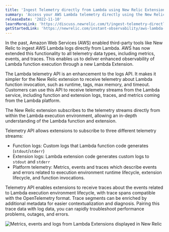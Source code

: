 ```yaml
---
title: 'Ingest Telemetry directly from Lambda using New Relic Extensions'
summary: 'Access your AWS Lambda telemetry directly using the New Relic extension to receive enhanced telemetry data (logs, platform traces, and new performance metrics) directly from Lambda execution environment through a single interface'
releaseDate: '2022-11-10'
learnMoreLink: 'https://discuss.newrelic.com/t/ingest-telemetry-directly-from-lambda-using-new-relic-extensions/190989'
getStartedLink: 'https://newrelic.com/instant-observability/aws-lambda-telemetry-extension'
---
```


In the past, Amazon Web Services (AWS) enabled third-party tools like New Relic to ingest AWS Lambda logs directly from Lambda. AWS has now extended this functionality to all telemetry data types, including metrics, events, and traces. This enables us to deliver enhanced observability of Lambda function execution through a new Lambda Extension.

The Lambda telemetry API is an enhancement to the logs API. It makes it simpler for the New Relic extension to receive telemetry about Lambda function invocation, such as runtime, tags, max memory, and timeout. Customers can use this API to receive telemetry streams from the Lambda service, including function and extension logs, traces, and metrics coming from the Lambda platform.

The New Relic extension subscribes to the telemetry streams directly from within the Lambda execution environment, allowing an in-depth understanding of the Lambda function and extension.

Telemetry API allows extensions to subscribe to three different telemetry streams:

- Function logs: Custom logs that Lambda function code generates (`stdout`/`stderr`)
- Extension logs: Lambda extension code generates custom logs to `stdout` and `stderr`
- Platform telemetry: Metrics, events and traces which describe events and errors related to execution environment runtime lifecycle, extension lifecycle, and function invocations.

Telemetry API enables extensions to receive traces about the events related to Lambda execution environment lifecycle, with trace spans compatible with the OpenTelemetry format. Trace segments can be enriched by additional metadata for easier contextualization and diagnosis. Pairing this trace data with log data, you can rapidly troubleshoot performance problems, outages, and errors.

![Metrics, events and logs from Lambda Extensions displayed in New Relic](/images/lambda_extensions.webp 'Metrics, events and logs from Lambda Extensions displayed in New Relic')
